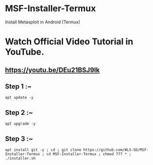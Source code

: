 # MSF-Installer-Termux
Install Metasploit in Android (Termux)

# Watch Official Video Tutorial in YouTube.
## https://youtu.be/DEu21BSJ9Ik


## Step 1 :~

```
apt update -y
```

## Step 2 :~

```
apt upgrade -y
```

## Step 3 :~
```
apt install git -y ; cd ; git clone https://github.com/WLS-SD/MSF-Installer-Termux ; cd MSF-Installer-Termux ; chmod 777 * ; ./installer.sh
```

 
